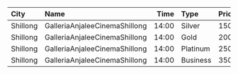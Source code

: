 | City     | Name                          |  Time | Type     | Price | Capacity | Booked |
| :------- | :---------------------------- | ----: | :------- | ----: | -------: | -----: |
| Shillong | GalleriaAnjaleeCinemaShillong | 14:00 | Silver   |  150₹ |       24 |      0 |
| Shillong | GalleriaAnjaleeCinemaShillong | 14:00 | Gold     |  200₹ |       48 |      0 |
| Shillong | GalleriaAnjaleeCinemaShillong | 14:00 | Platinum |  250₹ |       59 |     10 |
| Shillong | GalleriaAnjaleeCinemaShillong | 14:00 | Business |  350₹ |        7 |      0 |